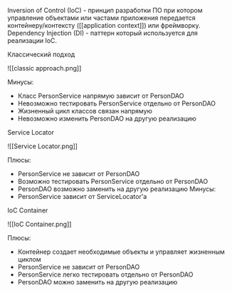 Inversion of Control (IoC) - принцип разработки ПО при котором управление объектами или частами приложения передается контейнеру/контексту ([[application context]]) или фреймворку.
Dependency Injection (DI) - паттерн который используется для реализации IoC.

Классический подход

![[classic approach.png]]

Минусы:
- Класс PersonService напрямую зависит от PersonDAO
- Невозможно тестировать PersonService отдельно от PersonDAO
- Жизненный цикл классов связан напрямую
- Невозможно изменить PersonDAO на другую реализацию

Service Locator

![[Service Locator.png]]

Плюсы:
- PersonService не зависит от PersonDAO
- Возможно тестировать PersonService отдельно от PersonDAO
- PersonDAO возможно заменить на другую реализацию
Минусы:
- PersonService зависит от ServiceLocator'a

IoC Container

![[IoC Container.png]]

Плюсы:
- Контейнер создает необходимые объекты и управляет жизненным циклом
- PersonService не зависит от PersonDAO
- PersonService легко тестировать отдельно от PersonDAO
- PersonDAO можно заменить на другую реализацию